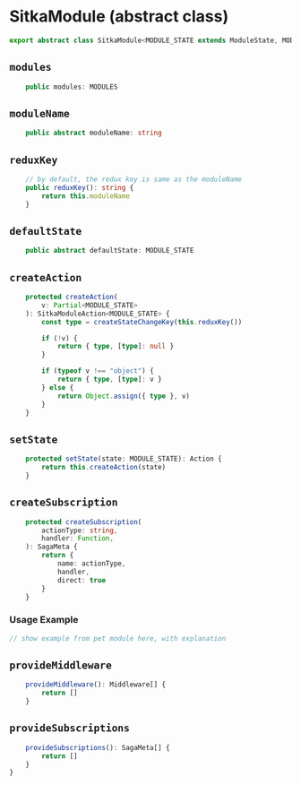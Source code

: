 # SitkaModule (abstract class)

```typescript
export abstract class SitkaModule<MODULE_STATE extends ModuleState, MODULES> {
```

## `modules`

```typescript
    public modules: MODULES
```

## `moduleName`

```typescript
    public abstract moduleName: string
```

## `reduxKey`

```typescript
    // by default, the redux key is same as the moduleName
    public reduxKey(): string {
        return this.moduleName
    }
```

## `defaultState`

```typescript
    public abstract defaultState: MODULE_STATE
```

## `createAction`

```typescript
    protected createAction(
        v: Partial<MODULE_STATE>
    ): SitkaModuleAction<MODULE_STATE> {
        const type = createStateChangeKey(this.reduxKey())

        if (!v) {
            return { type, [type]: null }
        }

        if (typeof v !== "object") {
            return { type, [type]: v }
        } else {
            return Object.assign({ type }, v)
        }
    }
```

## `setState`

```typescript
    protected setState(state: MODULE_STATE): Action {
        return this.createAction(state)
    }
```

## `createSubscription`

```typescript
    protected createSubscription(
        actionType: string,
        handler: Function,
    ): SagaMeta {
        return {
            name: actionType,
            handler,
            direct: true
        }
    }
```

### Usage Example

```typescript
// show example from pet module here, with explanation
```

## `provideMiddleware`

```typescript
    provideMiddleware(): Middleware[] {
        return []
    }
```

## `provideSubscriptions`

```typescript
    provideSubscriptions(): SagaMeta[] {
        return []
    }
}
```
